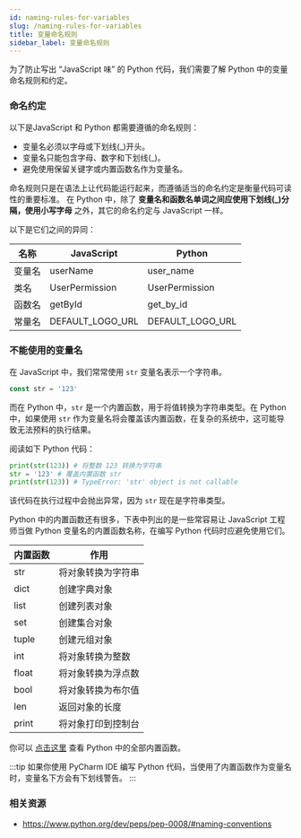 ```yaml
---
id: naming-rules-for-variables
slug: /naming-rules-for-variables
title: 变量命名规则
sidebar_label: 变量命名规则
---
```


为了防止写出 “JavaScript 味” 的 Python 代码，我们需要了解 Python 中的变量命名规则和约定。


### 命名约定

以下是JavaScript 和 Python 都需要遵循的命名规则：
 - 变量名必须以字母或下划线(_)开头。
 - 变量名只能包含字母、数字和下划线(_)。
 - 避免使用保留关键字或内置函数名作为变量名。

命名规则只是在语法上让代码能运行起来，而遵循适当的命名约定是衡量代码可读性的重要标准。
在 Python 中，除了 **变量名和函数名单词之间应使用下划线(_)分隔，使用小写字母** 之外，其它的命名约定与 JavaScript 一样。

以下是它们之间的异同：


| 名称                  | JavaScript               | Python                    |
|-----------------------|--------------------------|---------------------------|
| 变量名          | userName               | user_name              |
| 类名            | UserPermission         | UserPermission         |
| 函数名          | getById                 | get_by_id             |
| 常量名          | DEFAULT_LOGO_URL       | DEFAULT_LOGO_URL      |



### 不能使用的变量名

在 JavaScript 中，我们常常使用 `str` 变量名表示一个字符串。

```javascript
const str = '123'
```

而在 Python 中，`str` 是一个内置函数，用于将值转换为字符串类型。在 Python 中，如果使用 `str` 作为变量名将会覆盖该内置函数，在复杂的系统中，这可能导致无法预料的执行结果。

阅读如下 Python 代码：

```python
print(str(123)) # 将整数 123 转换为字符串
str = '123' # 覆盖内置函数 str
print(str(123)) # TypeError: 'str' object is not callable
```

该代码在执行过程中会抛出异常，因为 `str` 现在是字符串类型。

Python 中的内置函数还有很多，下表中列出的是一些常容易让 JavaScript 工程师当做 Python 变量名的内置函数名称，在编写 Python 代码时应避免使用它们。


|   内置函数   |               作用               |
|----------|--------------------------------|
|   str    | 将对象转换为字符串              |
|   dict   | 创建字典对象                    |
|   list   | 创建列表对象                    |
|   set    | 创建集合对象                    |
|  tuple   | 创建元组对象                    |
|   int    | 将对象转换为整数                |
|  float   | 将对象转换为浮点数              |
|   bool   | 将对象转换为布尔值              |
|   len    | 返回对象的长度                  |
|  print   | 将对象打印到控制台              |


你可以 [点击这里](https://docs.python.org/3/library/functions.html) 查看 Python 中的全部内置函数。

:::tip
如果你使用 PyCharm IDE 编写 Python 代码，当使用了内置函数作为变量名时，变量名下方会有下划线警告。
:::

### 相关资源

- https://www.python.org/dev/peps/pep-0008/#naming-conventions


